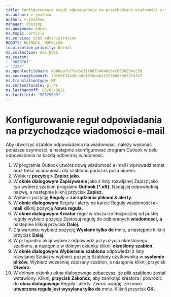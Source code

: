 ```yaml
---
title: Konfigurowanie reguł odpowiadania na przychodzące wiadomości e-mail
ms.author: v-jmathew
author: v-jmathew
manager: dansimp
ms.audience: Admin
ms.topic: article
ms.service: o365-administration
ROBOTS: NOINDEX, NOFOLLOW
localization_priority: Normal
ms.collection: Adm_O365
ms.custom:
- "9000761"
- "7254"
ms.openlocfilehash: 49b8aafe77aa6e31f8d724046c6fc0996294cc5d
ms.sourcegitcommit: 78fe9f33438cb0c19f0dab31253b5853b73f4f47
ms.translationtype: MT
ms.contentlocale: pl-PL
ms.lasthandoff: 03/05/2021
ms.locfileid: "50525393"
---
```

# <a name="set-up-rules-to-reply-to-incoming-emails"></a>Konfigurowanie reguł odpowiadania na przychodzące wiadomości e-mail

Aby utworzyć szablon odpowiadania na wiadomości, należy wykonać poniższe czynności, a następnie skonfigurować program Outlook w celu odpowiadania na każdą odbieraną wiadomość.

1. W programie Outlook utwórz nową wiadomość e-mail i wprowadź temat oraz treść wiadomości dla szablonu podczas poza biurem.
2. Wybierz **pozycję > Zapisz jako.**
3. W **oknie dialogowym Zapisywanie**  jako z listy rozwijanej Zapisz jako typ wybierz szablon programu **Outlook (*.oft).** Nadaj jej odpowiednią nazwę, a następnie kliknij przycisk **Zapisz.**
4. Wybierz pozycję **Reguły**  >  **zarządzania plikami & alerty.**
5. W **oknie dialogowym** Reguły i alerty na karcie Reguły wiadomości **e-mail** kliknij pozycję **Nowa reguła.**
6. W **oknie dialogowym Kreator** reguł w obszarze Rozpocznij od pustej reguły wybierz pozycję Zastosuj regułę do odbieranych **wiadomości,** **a** następnie kliknij przycisk **Dalej.**
7. Dla warunku wybierz pozycję **Wysłane tylko do** mnie, a następnie kliknij przycisk **Dalej.**
8. W przypadku akcji wybierz odpowiedź przy użyciu określonego szablonu, **a** następnie w dolnym okienku kliknij **określony szablon.**
9. W **oknie dialogowym Wybieranie szablonu**  odpowiedzi z listy rozwijanej Szukaj w wybierz pozycję Szablony użytkownika w **systemie plików.** Wybierz wcześniej zapisany szablon, a następnie kliknij przycisk **Otwórz.**
10. W dolnym okienku okna dialogowego zobaczysz, że plik szablonu został wstawiony. Kliknij **przycisk Zakończ,** aby zamknąć kreatora i powrócić do **okna dialogowego** Reguły i alerty. Zwróć uwagę, że nowo **utworzona reguła jest wysyłana tylko do** mnie. Kliknij przycisk **OK**.
